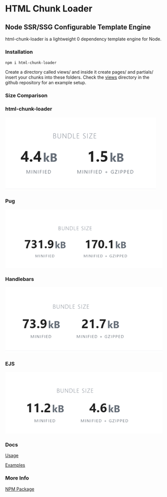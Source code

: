 # HTML Chunk Loader

## Node SSR/SSG Configurable Template Engine

html-chunk-loader is a lightweight 0 dependency template engine for Node. 

### Installation

    npm i html-chunk-loader

Create a directory called views/ and inside it create pages/ and partials/ insert your chunks into these folders. Check the [views](https://github.com/abschill/html-chunk-loader/tree/master/views) directory in the github repository for an example setup.


### Size Comparison

### html-chunk-loader

![html-chunk-loader](https://github.com/abschill/html-chunk-loader/blob/master/docs/img/hcl.PNG?raw=true)

### Pug

![Pug](https://github.com/abschill/html-chunk-loader/blob/master/docs/img/pug.PNG?raw=true)

### Handlebars

![Handlebars](https://github.com/abschill/html-chunk-loader/blob/master/docs/img/hbs.PNG?raw=true) 

### EJS
![EJS](https://github.com/abschill/html-chunk-loader/blob/master/docs/img/ejs.PNG?raw=true)
### Docs
[Usage](https://github.com/abschill/html-chunk-loader/blob/master/docs/simple_static.md)

[Examples](https://github.com/abschill/html-chunk-loader/tree/master/examples)
### More Info
[NPM Package](https://www.npmjs.com/package/html-chunk-loader)